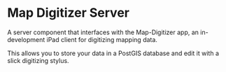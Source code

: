 # Map Digitizer Server

A server component that interfaces with the Map-Digitizer app, an in-development iPad client for
digitizing mapping data.

This allows you to store your data in a PostGIS database and edit it with a slick digitizing stylus.

